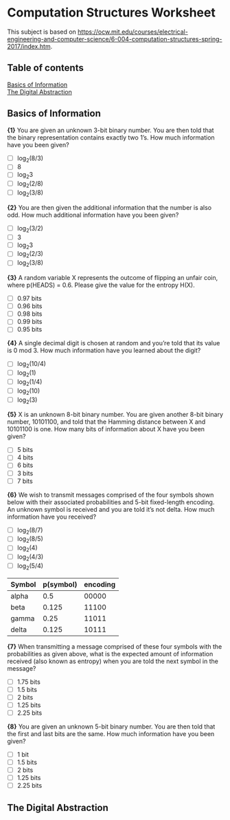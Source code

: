 # Computation Structures Worksheet

This subject is based on https://ocw.mit.edu/courses/electrical-engineering-and-computer-science/6-004-computation-structures-spring-2017/index.htm.

## Table of contents
[Basics of Information](#basics-of-information)  
[The Digital Abstraction](#the-digital-abstraction)  


## Basics of Information

**{1}** You are given an unknown 3-bit binary number. You are then told that the binary representation contains exactly two 1’s. How much information have you been given?   
- [ ] log<sub>2</sub>(8/3)
- [ ] 8
- [ ] log<sub>2</sub>3
- [ ] log<sub>2</sub>(2/8)
- [ ] log<sub>2</sub>(3/8)

**{2}** You are then given the additional information that the number is also odd. How much additional information have you been given? 
- [ ] log<sub>2</sub>(3/2)
- [ ] 3
- [ ] log<sub>2</sub>3
- [ ] log<sub>2</sub>(2/3)
- [ ] log<sub>2</sub>(3/8)

**{3}** A random variable X represents the outcome of flipping an unfair coin, where p(HEADS) = 0.6. Please give the value for the entropy H(X).
- [ ] 0.97 bits
- [ ] 0.96 bits
- [ ] 0.98 bits
- [ ] 0.99 bits
- [ ] 0.95 bits

**{4}** A single decimal digit is chosen at random and you’re told that its value is 0 mod 3. How much information have you learned about the digit?
- [ ] log<sub>2</sub>(10/4)
- [ ] log<sub>2</sub>(1)
- [ ] log<sub>2</sub>(1/4)
- [ ] log<sub>2</sub>(10)
- [ ] log<sub>2</sub>(3)

**{5}** X is an unknown 8-bit binary number. You are given another 8-bit binary number, 10101100, and told that the Hamming distance between X and 10101100 is one. How many bits of information about X have you been given?
- [ ] 5 bits
- [ ] 4 bits
- [ ] 6 bits
- [ ] 3 bits
- [ ] 7 bits

**{6}** We wish to transmit messages comprised of the four symbols shown below with their associated probabilities and 5-bit fixed-length encoding. An unknown symbol is received and you are told it’s not delta. How much information have you received?
- [ ] log<sub>2</sub>(8/7)
- [ ] log<sub>2</sub>(8/5)
- [ ] log<sub>2</sub>(4)
- [ ] log<sub>2</sub>(4/3)
- [ ] log<sub>2</sub>(5/4)

| Symbol | p(symbol) | encoding |
|--------|-----------|----------|
| alpha  | 0.5       | 00000    |
| beta   | 0.125     | 11100    |
| gamma  | 0.25      | 11011    |
| delta  | 0.125     | 10111    |

**{7}** When transmitting a message comprised of these four symbols with the probabilities as given above, what is the expected amount of information received (also known as entropy) when you are told the next symbol in the message?
- [ ] 1.75 bits
- [ ] 1.5 bits
- [ ] 2 bits
- [ ] 1.25 bits
- [ ] 2.25 bits

**{8}** You are given an unknown 5-bit binary number. You are then told that the first and last 
bits are the same. How much information have you been given?
- [ ] 1 bit
- [ ] 1.5 bits
- [ ] 2 bits
- [ ] 1.25 bits
- [ ] 2.25 bits

## The Digital Abstraction

